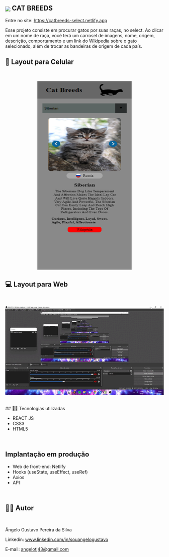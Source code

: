 ## <img src='https://img.icons8.com/fluency/344/cat.png' width='30' align='center'/> CAT BREEDS 


Entre no site: https://catbreeds-select.netlify.app


<p>
Esse projeto consiste em procurar gatos por suas raças, no select. Ao clicar em um nome de raça, você terá um carrosel de imagens, nome, origem, descrição, comportamento e um link do Wikipedia sobre o gato selecionado, além de trocar as bandeiras de origem de cada país.
</p>

## 📱 Layout para Celular
<br>
<p align='center'>
<img width='300' height='600' src='/image/screencapture-catbreeds-select-netlify-app-2022-09-01-13_29_29.png'>
</p>

## 💻 Layout para Web
<br>
<p align='center'>
<img width='700' src='/image/2022-09-01 13-34-47.gif'>
</p>

<br>
## 🧑‍💻 Tecnologias utilizadas
<br>

- REACT JS
- CSS3
- HTML5
<br>

## Implantação em produção

- Web de front-end: Netlify
- Hooks (useState, useEffect, useRef)
- Axios
- API
<br>

## 🧑‍💻 Autor
<br>

Ângelo Gustavo Pereira da Silva

Linkedin: www.linkedin.com/in/souangelogustavo

E-mail: angelotj43@gmail.com
